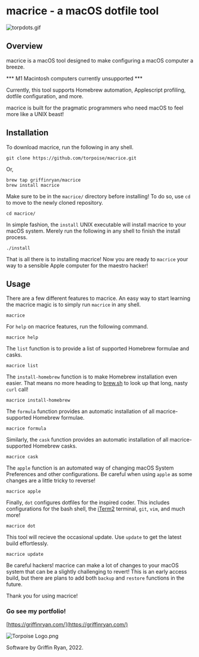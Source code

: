 # macrice - a macOS dotfile tool

![torpdots.gif](https://torpoisebucket.s3-us-west-2.amazonaws.com/torpdots.gif)

## Overview

macrice is a macOS tool designed to make configuring a macOS computer a breeze.

*** M1 Macintosh computers currently unsupported ***

Currently, this tool supports Homebrew automation, Applescript profiling, dotfile configuration, and more.

macrice is built for the pragmatic programmers who need macOS to feel more like a UNIX beast!

## Installation

To download macrice, run the following in any shell.

    git clone https://github.com/torpoise/macrice.git

Or,

    brew tap griffinryan/macrice
    brew install macrice

Make sure to be in the `macrice/` directory before installing! To do so, use `cd` to move to the newly cloned repository.

    cd macrice/

In simple fashion, the `install` UNIX executable will install macrice to your macOS system. Merely run the following in any shell to finish the install process.

    ./install

That is all there is to installing macrice! Now you are ready to `macrice` your way to a sensible Apple computer for the maestro hacker!

## Usage

There are a few different features to macrice. An easy way to start learning the macrice magic is to simply run `macrice` in any shell.

    macrice

For `help` on macrice features, run the following command.

    macrice help

The `list` function is to provide a list of supported Homebrew formulae and casks.

    macrice list

The `install-homebrew` function is to make Homebrew installation even easier. That means no more heading to [brew.sh](brew.sh) to look up that long, nasty `curl` call!

    macrice install-homebrew

The `formula` function provides an automatic installation of all macrice-supported Homebrew formulae.

    macrice formula

Similarly, the `cask` function provides an automatic installation of all macrice-supported Homebrew casks.

    macrice cask

The `apple` function is an automated way of changing macOS System Preferences and other configurations. Be careful when using `apple` as some changes are a little tricky to reverse!

    macrice apple

Finally, `dot` configures dotfiles for the inspired coder. This includes configurations for the bash shell, the [iTerm2](https://iterm2.com/) terminal, `git`, `vim`, and much more!

    macrice dot

This tool will recieve the occasional update. Use `update` to get the latest build effortlessly.

    macrice update

Be careful hackers! macrice can make a lot of changes to your macOS system that can be a slightly challenging to revert! This is an early access build, but there are plans to add both `backup` and `restore` functions in the future.

Thank you for using macrice!

### Go see my portfolio!

[https://griffinryan.com/](https://griffinryan.com/)

![Torpoise Logo.png](https://torpoisebucket.s3-us-west-2.amazonaws.com/torpoiselogo.png)

Software by Griffin Ryan, 2022.
